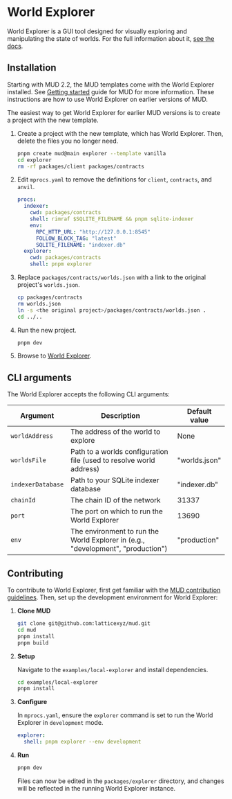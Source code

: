# World Explorer

World Explorer is a GUI tool designed for visually exploring and manipulating the state of worlds.
For the full information about it, [see the docs](http://mud.dev/world-explorer).

## Installation

Starting with MUD 2.2, the MUD templates come with the World Explorer installed. See [Getting started](https://mud.dev/quickstart) guide for MUD for more information. These instructions are how to use World Explorer on earlier versions of MUD.

The easiest way to get World Explorer for earlier MUD versions is to create a project with the new template.

1. Create a project with the new template, which has World Explorer. Then, delete the files you no longer need.

   ```sh copy
   pnpm create mud@main explorer --template vanilla
   cd explorer
   rm -rf packages/client packages/contracts
   ```

2. Edit `mprocs.yaml` to remove the definitions for `client`, `contracts`, and `anvil`.

   ```yaml filename="mprocs.yaml" copy
   procs:
     indexer:
       cwd: packages/contracts
       shell: rimraf $SQLITE_FILENAME && pnpm sqlite-indexer
       env:
         RPC_HTTP_URL: "http://127.0.0.1:8545"
         FOLLOW_BLOCK_TAG: "latest"
         SQLITE_FILENAME: "indexer.db"
     explorer:
       cwd: packages/contracts
       shell: pnpm explorer
   ```

3. Replace `packages/contracts/worlds.json` with a link to the original project's `worlds.json`.

   ```sh copy
   cp packages/contracts
   rm worlds.json
   ln -s <the original project>/packages/contracts/worlds.json .
   cd ../..
   ```

4. Run the new project.

   ```sh copy
   pnpm dev
   ```

5. Browse to [World Explorer](http://localhost:13690).

## CLI arguments

The World Explorer accepts the following CLI arguments:

| Argument          | Description                                                                      | Default value |
| ----------------- | -------------------------------------------------------------------------------- | ------------- |
| `worldAddress`    | The address of the world to explore                                              | None          |
| `worldsFile`      | Path to a worlds configuration file (used to resolve world address)              | "worlds.json" |
| `indexerDatabase` | Path to your SQLite indexer database                                             | "indexer.db"  |
| `chainId`         | The chain ID of the network                                                      | 31337         |
| `port`            | The port on which to run the World Explorer                                      | 13690         |
| `env`             | The environment to run the World Explorer in (e.g., "development", "production") | "production"  |

## Contributing

To contribute to World Explorer, first get familiar with the [MUD contribution guidelines](https://mud.dev/contribute). Then, set up the development environment for World Explorer:

1. **Clone MUD**

   ```sh
   git clone git@github.com:latticexyz/mud.git
   cd mud
   pnpm install
   pnpm build
   ```

2. **Setup**

   Navigate to the `examples/local-explorer` and install dependencies.

   ```sh
   cd examples/local-explorer
   pnpm install
   ```

3. **Configure**

   In `mprocs.yaml`, ensure the `explorer` command is set to run the World Explorer in `development` mode.

   ```yaml
   explorer:
     shell: pnpm explorer --env development
   ```

4. **Run**

   ```sh
   pnpm dev
   ```

   Files can now be edited in the `packages/explorer` directory, and changes will be reflected in the running World Explorer instance.
